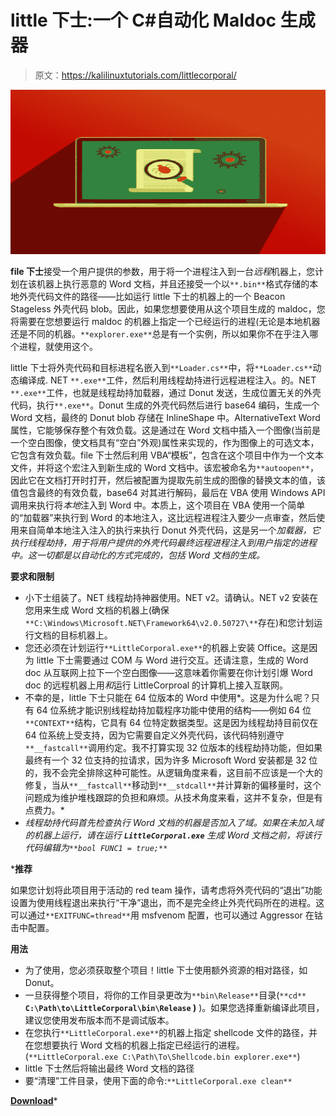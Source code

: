 # little 下士:一个 C#自动化 Maldoc 生成器

> 原文：<https://kalilinuxtutorials.com/littlecorporal/>

[![](img/8740b2026d403bcda895435e1ec18a24.png)](https://1.bp.blogspot.com/-ZGTZ62sqg3Y/YVSXPK7l2JI/AAAAAAAAK_I/5wGmDMFqhc8fcscQHlFEtQmr2B8jD3xrwCLcBGAsYHQ/s728/maldoc%2B%25281%2529.png)

**file 下士**接受一个用户提供的参数，用于将一个进程注入到一台*远程*机器上，您计划在该机器上执行恶意的 Word 文档，并且还接受一个以`**.bin**`格式存储的本地外壳代码文件的路径——比如运行 little 下士的机器上的一个 Beacon Stageless 外壳代码 blob。因此，如果您想要使用从这个项目生成的 maldoc，您将需要在您想要运行 maldoc 的机器上指定一个已经运行的进程(无论是本地机器还是不同的机器。`**explorer.exe**`总是有一个实例，所以如果你不在乎注入哪个进程，就使用这个。

little 下士将外壳代码和目标进程名嵌入到`**Loader.cs**`中，将`**Loader.cs**`动态编译成. NET `**.exe**`工件，然后利用线程劫持进行远程进程注入。的。NET `**.exe**`工件，也就是线程劫持加载器，通过 Donut 发送，生成位置无关的外壳代码，执行`**.exe**`。Donut 生成的外壳代码然后进行 base64 编码，生成一个 Word 文档，最终的 Donut blob 存储在 InlineShape 中。AlternativeText Word 属性，它能够保存整个有效负载。这是通过在 Word 文档中插入一个图像(当前是一个空白图像，使文档具有“空白”外观)属性来实现的，作为图像上的可选文本，它包含有效负载。file 下士然后利用 VBA“模板”，包含在这个项目中作为一个文本文件，并将这个宏注入到新生成的 Word 文档中。该宏被命名为`**autoopen**`，因此它在文档打开时打开，然后被配置为提取先前生成的图像的替换文本的值，该值包含最终的有效负载，base64 对其进行解码，最后在 VBA 使用 Windows API 调用来执行将*本地*注入到 Word 中。本质上，这个项目在 VBA 使用一个简单的“加载器”来执行到 Word 的本地注入，这比远程进程注入要少一点审查，然后使用来自简单本地注入注入的执行来执行 Donut 外壳代码，这是另一个*加载器，它执行线程劫持，用于将用户提供的外壳代码最终远程进程注入到用户指定的进程中。这一切都是以自动化的方式完成的，包括 Word 文档的生成。*

**要求和限制**

*   小下士组装了。NET 线程劫持神器使用。NET v2。请确认。NET v2 安装在您用来生成 Word 文档的机器上(确保`**C:\Windows\Microsoft.NET\Framework64\v2.0.50727\**`存在)和您计划运行文档的目标机器上。
*   您还必须在计划运行`**LittleCorporal.exe**`的机器上安装 Office。这是因为 little 下士需要通过 COM 与 Word 进行交互。还请注意，生成的 Word doc 从互联网上拉下一个空白图像——这意味着你需要在你计划引爆 Word doc 的远程机器上用*和*运行 LittleCorproal 的计算机上接入互联网。
*   不幸的是，little 下士只能在 64 位版本的 Word 中使用*。这是为什么呢？只有 64 位系统才能识别线程劫持加载程序功能中使用的结构——例如 64 位`**CONTEXT**`结构，它具有 64 位特定数据类型。这是因为线程劫持目前仅在 64 位系统上受支持，因为它需要自定义外壳代码，该代码特别遵守`**__fastcall**`调用约定。我不打算实现 32 位版本的线程劫持功能，但如果最终有一个 32 位支持的拉请求，因为许多 Microsoft Word 安装都是 32 位的，我不会完全排除这种可能性。从逻辑角度来看，这目前不应该是一个大的修复，当从`**__fastcall**`移动到`**__stdcall**`并计算新的偏移量时，这个问题成为维护堆栈跟踪的负担和麻烦。从技术角度来看，这并不复杂，但是有点费力。*
*   *线程劫持代码首先检查执行 Word 文档的机器是否加入了域。如果在未加入域的机器上运行，请在运行 **`LittleCorporal.exe`** 生成 Word 文档之前，将该行代码编辑为`**bool FUNC1 = true;**`*

 ***推荐**

如果您计划将此项目用于活动的 red team 操作，请考虑将外壳代码的“退出”功能设置为使用线程退出来执行“干净”退出，而不是完全终止外壳代码所在的进程。这可以通过`**EXITFUNC=thread**`用 msfvenom 配置，也可以通过 Aggressor 在钴击中配置。

**用法**

*   为了使用，您必须获取整个项目！little 下士使用额外资源的相对路径，如 Donut。
*   一旦获得整个项目，将你的工作目录更改为`**bin\Release**`目录(`**cd**` **`C:\Path\to\LittleCorporal\bin\Release` )** )。如果您选择重新编译此项目，建议您使用发布版本而不是调试版本。
*   在您执行`**LittleCorporal.exe**`的机器上指定 shellcode 文件的路径，并在您想要执行 Word 文档的机器上指定已经运行的进程。(`**LittleCorporal.exe C:\Path\To\Shellcode.bin explorer.exe**`)
*   little 下士然后将输出最终 Word 文档的路径
*   要“清理”工件目录，使用下面的命令:`**LittleCorporal.exe clean**`

[**Download**](https://github.com/connormcgarr/LittleCorporal)*